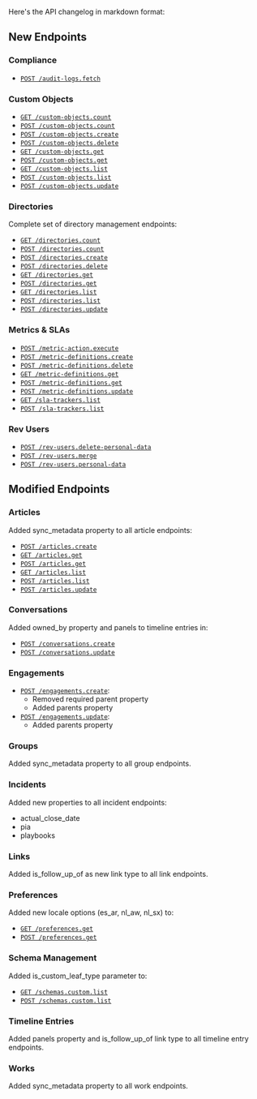 Here's the API changelog in markdown format:

## New Endpoints

### Compliance
- [`POST /audit-logs.fetch`](https://developer.devrev.ai/beta/api-reference/compliance/export-audit-logs)

### Custom Objects
- [`GET /custom-objects.count`](https://developer.devrev.ai/beta/api-reference/customization/custom-objects-count-post)
- [`POST /custom-objects.count`](https://developer.devrev.ai/beta/api-reference/customization/custom-objects-count-post)
- [`POST /custom-objects.create`](https://developer.devrev.ai/beta/api-reference/customization/custom-objects-create)
- [`POST /custom-objects.delete`](https://developer.devrev.ai/beta/api-reference/customization/custom-objects-delete)
- [`GET /custom-objects.get`](https://developer.devrev.ai/beta/api-reference/customization/custom-objects-get-post)
- [`POST /custom-objects.get`](https://developer.devrev.ai/beta/api-reference/customization/custom-objects-get-post)
- [`GET /custom-objects.list`](https://developer.devrev.ai/beta/api-reference/customization/custom-objects-list-post)
- [`POST /custom-objects.list`](https://developer.devrev.ai/beta/api-reference/customization/custom-objects-list-post)
- [`POST /custom-objects.update`](https://developer.devrev.ai/beta/api-reference/customization/custom-objects-update)

### Directories
Complete set of directory management endpoints:
- [`GET /directories.count`](https://developer.devrev.ai/beta/api-reference/directory/directories-count-post)
- [`POST /directories.count`](https://developer.devrev.ai/beta/api-reference/directory/directories-count-post)
- [`POST /directories.create`](https://developer.devrev.ai/beta/api-reference/directory/directories-create)
- [`POST /directories.delete`](https://developer.devrev.ai/beta/api-reference/directory/directories-delete)
- [`GET /directories.get`](https://developer.devrev.ai/beta/api-reference/directory/directories-get-post)
- [`POST /directories.get`](https://developer.devrev.ai/beta/api-reference/directory/directories-get-post)
- [`GET /directories.list`](https://developer.devrev.ai/beta/api-reference/directory/directories-list-post)
- [`POST /directories.list`](https://developer.devrev.ai/beta/api-reference/directory/directories-list-post)
- [`POST /directories.update`](https://developer.devrev.ai/beta/api-reference/directory/directories-update)

### Metrics & SLAs
- [`POST /metric-action.execute`](https://developer.devrev.ai/beta/api-reference/slas/metric-action-execute)
- [`POST /metric-definitions.create`](https://developer.devrev.ai/beta/api-reference/slas/metric-definitions-create)
- [`POST /metric-definitions.delete`](https://developer.devrev.ai/beta/api-reference/slas/metric-definitions-delete)
- [`GET /metric-definitions.get`](https://developer.devrev.ai/beta/api-reference/slas/metric-definitions-get-post)
- [`POST /metric-definitions.get`](https://developer.devrev.ai/beta/api-reference/slas/metric-definitions-get-post)
- [`POST /metric-definitions.update`](https://developer.devrev.ai/beta/api-reference/slas/metric-definitions-update)
- [`GET /sla-trackers.list`](https://developer.devrev.ai/beta/api-reference/slas/sla-trackers-list-post)
- [`POST /sla-trackers.list`](https://developer.devrev.ai/beta/api-reference/slas/sla-trackers-list-post)

### Rev Users
- [`POST /rev-users.delete-personal-data`](https://developer.devrev.ai/beta/api-reference/rev-users/delete-rev-users-personal-data)
- [`POST /rev-users.merge`](https://developer.devrev.ai/beta/api-reference/rev-users/merge)
- [`POST /rev-users.personal-data`](https://developer.devrev.ai/beta/api-reference/rev-users/get-rev-users-personal-data)

## Modified Endpoints

### Articles
Added sync_metadata property to all article endpoints:
- [`POST /articles.create`](https://developer.devrev.ai/beta/api-reference/articles/create-article)
- [`GET /articles.get`](https://developer.devrev.ai/beta/api-reference/articles/get-article-post)
- [`POST /articles.get`](https://developer.devrev.ai/beta/api-reference/articles/get-article-post)
- [`GET /articles.list`](https://developer.devrev.ai/beta/api-reference/articles/list-post)
- [`POST /articles.list`](https://developer.devrev.ai/beta/api-reference/articles/list-post)
- [`POST /articles.update`](https://developer.devrev.ai/beta/api-reference/articles/update-article)

### Conversations
Added owned_by property and panels to timeline entries in:
- [`POST /conversations.create`](https://developer.devrev.ai/beta/api-reference/conversations/create)
- [`POST /conversations.update`](https://developer.devrev.ai/beta/api-reference/conversations/update)

### Engagements
- [`POST /engagements.create`](https://developer.devrev.ai/beta/api-reference/engagements/create): 
  - Removed required parent property
  - Added parents property
- [`POST /engagements.update`](https://developer.devrev.ai/beta/api-reference/engagements/update):
  - Added parents property

### Groups
Added sync_metadata property to all group endpoints.

### Incidents
Added new properties to all incident endpoints:
- actual_close_date
- pia
- playbooks

### Links
Added is_follow_up_of as new link type to all link endpoints.

### Preferences
Added new locale options (es_ar, nl_aw, nl_sx) to:
- [`GET /preferences.get`](https://developer.devrev.ai/beta/api-reference/preferences/get-post)
- [`POST /preferences.get`](https://developer.devrev.ai/beta/api-reference/preferences/get-post)

### Schema Management
Added is_custom_leaf_type parameter to:
- [`GET /schemas.custom.list`](https://developer.devrev.ai/beta/api-reference/customization/custom-schema-fragments-list-post)
- [`POST /schemas.custom.list`](https://developer.devrev.ai/beta/api-reference/customization/custom-schema-fragments-list-post)

### Timeline Entries
Added panels property and is_follow_up_of link type to all timeline entry endpoints.

### Works
Added sync_metadata property to all work endpoints.
